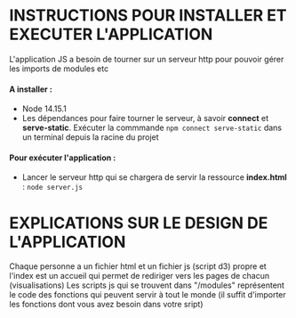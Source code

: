 # INSTRUCTIONS POUR INSTALLER ET EXECUTER L'APPLICATION

L'application JS a besoin de tourner sur un serveur http pour pouvoir gérer les imports de modules etc

#### A installer :
* Node 14.15.1
* Les dépendances pour faire tourner le serveur, à savoir **connect** et **serve-static**. Exécuter la commmande `npm connect serve-static` dans un terminal depuis la racine du projet

#### Pour exécuter l'application :
* Lancer le serveur http qui se chargera de servir la ressource **index.html** : `node server.js`

# EXPLICATIONS SUR LE DESIGN DE L'APPLICATION

Chaque personne a un fichier html et un fichier js (script d3) propre et l'index est un accueil qui permet de rediriger vers les pages de chacun (visualisations)
Les scripts js qui se trouvent dans "/modules" représentent le code des fonctions qui peuvent servir à tout le monde (il suffit d'importer les fonctions dont vous avez besoin dans votre sript)